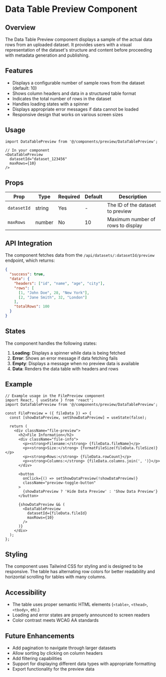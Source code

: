 # Data Table Preview Component

## Overview

The Data Table Preview component displays a sample of the actual data rows from an uploaded dataset. It provides users with a visual representation of the dataset's structure and content before proceeding with metadata generation and publishing.

## Features

- Displays a configurable number of sample rows from the dataset (default: 10)
- Shows column headers and data in a structured table format
- Indicates the total number of rows in the dataset
- Handles loading states with a spinner
- Displays appropriate error messages if data cannot be loaded
- Responsive design that works on various screen sizes

## Usage

```tsx
import DataTablePreview from '@/components/preview/DataTablePreview';

// In your component
<DataTablePreview 
  datasetId="dataset_123456"
  maxRows={10} 
/>
```

## Props

| Prop | Type | Required | Default | Description |
|------|------|----------|---------|-------------|
| `datasetId` | string | Yes | - | The ID of the dataset to preview |
| `maxRows` | number | No | 10 | Maximum number of rows to display |

## API Integration

The component fetches data from the `/api/datasets/:datasetId/preview` endpoint, which returns:

```json
{
  "success": true,
  "data": {
    "headers": ["id", "name", "age", "city"],
    "rows": [
      [1, "John Doe", 28, "New York"],
      [2, "Jane Smith", 32, "London"]
    ],
    "totalRows": 100
  }
}
```

## States

The component handles the following states:

1. **Loading**: Displays a spinner while data is being fetched
2. **Error**: Shows an error message if data fetching fails
3. **Empty**: Displays a message when no preview data is available
4. **Data**: Renders the data table with headers and rows

## Example

```tsx
// Example usage in the FilePreview component
import React, { useState } from 'react';
import DataTablePreview from '@/components/preview/DataTablePreview';

const FilePreview = ({ fileData }) => {
  const [showDataPreview, setShowDataPreview] = useState(false);
  
  return (
    <div className="file-preview">
      <h2>File Information</h2>
      <div className="file-info">
        <p><strong>Filename:</strong> {fileData.fileName}</p>
        <p><strong>Size:</strong> {formatFileSize(fileData.fileSize)}</p>
        <p><strong>Rows:</strong> {fileData.rowCount}</p>
        <p><strong>Columns:</strong> {fileData.columns.join(', ')}</p>
      </div>
      
      <button 
        onClick={() => setShowDataPreview(!showDataPreview)}
        className="preview-toggle-button"
      >
        {showDataPreview ? 'Hide Data Preview' : 'Show Data Preview'}
      </button>
      
      {showDataPreview && (
        <DataTablePreview 
          datasetId={fileData.fileId} 
          maxRows={10}
        />
      )}
    </div>
  );
};
```

## Styling

The component uses Tailwind CSS for styling and is designed to be responsive. The table has alternating row colors for better readability and horizontal scrolling for tables with many columns.

## Accessibility

- The table uses proper semantic HTML elements (`<table>`, `<thead>`, `<tbody>`, etc.)
- Loading and error states are properly announced to screen readers
- Color contrast meets WCAG AA standards

## Future Enhancements

- Add pagination to navigate through larger datasets
- Allow sorting by clicking on column headers
- Add filtering capabilities
- Support for displaying different data types with appropriate formatting
- Export functionality for the preview data 